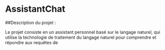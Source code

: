 # AssistantChat
##Description du projet :

Le projet consiste en un assistant personnel basé sur le langage naturel, qui utilise la technologie de traitement du langage naturel pour comprendre et répondre aux requêtes de 
